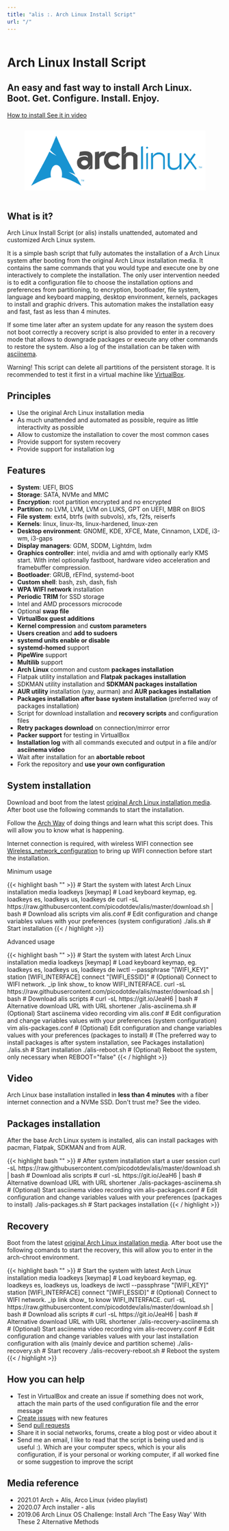 ```yaml
---
title: "alis :. Arch Linux Install Script"
url: "/"
---
```


<div class="hero-body">
  <div class="container">
    <div class="columns is-vcentered">
      <div class="column is-10 is-offset-1 landing-caption">
        <h1 class="title is-1 is-size-x5 is-bold is-spaced has-text-centered">
          Arch Linux Install Script
        </h1>
        <h2 class="subtitle is-3 is-muted has-text-centered">
          An easy and fast way to install Arch Linux.
          <br>
          Boot. Get. Configure. Install. Enjoy.
        </h2>
        <p class="has-text-centered">
          <a class="button cta primary-btn raised" href="#system-installation">
            How to install
          </a>
          <a class="button cta primary-btn raised" href="#video">
            See it in video
          </a>
        </p>
      </div>
    </div>
  </div>
</div>

<div class="hero-body">
  <div class="container">
    <div class="columns is-vcentered">
      <div class="column is-6 is-offset-3 has-text-centered">
        <figure class="image">
          <a href="https://www.archlinux.org/"><img src="images/logos/archlinux.svg" alt="Arch Linux"></a>
        </figure>
      </div>
    </div>
  </div>
</div>

<div class="container">
  <div class="columns is-vcentered">
    <div class="column is-8 is-offset-2 has-text-centered">
      <div class="col-12 adblock-container-billboard">
        <script async src="https://pagead2.googlesyndication.com/pagead/js/adsbygoogle.js?client=ca-pub-3533636310991304" crossorigin="anonymous"></script>
        <!-- alis-auto-billboard -->
        <div class="adsense adsense-billboard">
          <ins class="adsbygoogle"
              style="display:block"
              data-ad-client="ca-pub-3533636310991304"
              data-ad-slot="8430508513"
              data-ad-format="auto"
              data-full-width-responsive="true"></ins>
          <script>
              (adsbygoogle = window.adsbygoogle || []).push({});
          </script>
        </div>
      </div>
    </div>
  </div>
</div>

<section id="whaisit" class="section is-medium">
  <div class="container">
    <div class="title-wrapper has-text-centered">
      <h2 class="title is-2">What is it?</h2>
      <div class="divider is-centered"></div>
    </div>
    <div class="content-wrapper">
      <p>
        Arch Linux Install Script (or alis) installs unattended, automated and customized Arch Linux system.
      </p>
      <p>
        It is a simple bash script that fully automates the installation of a Arch Linux system after booting from the original Arch Linux installation media. It contains the same commands that you would type and execute one by one interactively to complete the installation. The only user intervention needed is to edit a configuration file to choose the installation options and preferences from partitioning, to encryption, bootloader, file system, language and keyboard mapping, desktop environment, kernels, packages to install and graphic drivers. This automation makes the installation easy and fast, fast as less than 4 minutes.
      </p>
      <p>
        If some time later after an system update for any reason the system does not boot correctly a recovery script is also provided to enter in a recovery mode that allows to downgrade packages or execute any other commands to restore the system. Also a log of the installation can be taken with <a href="https://asciinema.org/">asciinema</a>.
      </p>
      <p class="has-text-danger">
        Warning! This script can delete all partitions of the persistent storage. It is recommended to test it first in a virtual machine like <a href="https://www.virtualbox.org/">VirtualBox</a>.
      </p>
    </div>
  </div>
</section>

<section id="principles" class="section is-medium">
  <div class="container">
    <div class="title-wrapper has-text-centered">
      <h2 class="title is-2">Principles</h2>
      <div class="divider is-centered"></div>
    </div>
    <div class="content-wrapper">
      <ul>
        <li>Use the original Arch Linux installation media</li>
        <li>As much unattended and automated as possible, require as little interactivity as possible</li>
        <li>Allow to customize the installation to cover the most common cases</li>
        <li>Provide support for system recovery</li>
        <li>Provide support for installation log</li>
      </ul>
    </div>
  </div>
</section>

<section id="features" class="section is-medium">
  <div class="container">
    <div class="title-wrapper has-text-centered">
      <h2 class="title is-2">Features</h2>
      <div class="divider is-centered"></div>
    </div>
    <div class="content-wrapper">
      <ul>
        <li><b>System</b>: UEFI, BIOS</li>
        <li><b>Storage</b>: SATA, NVMe and MMC</li>
        <li><b>Encryption</b>: root partition encrypted and no encrypted</li>
        <li><b>Partition</b>: no LVM, LVM, LVM on LUKS, GPT on UEFI, MBR on BIOS</li>
        <li><b>File system</b>: ext4, btrfs (with subvols), xfs, f2fs, reiserfs</li>
        <li><b>Kernels</b>: linux, linux-lts, linux-hardened, linux-zen</li>
        <li><b>Desktop environment</b>: GNOME, KDE, XFCE, Mate, Cinnamon, LXDE, i3-wm, i3-gaps</li>
        <li><b>Display managers</b>: GDM, SDDM, Lightdm, lxdm</li>
        <li><b>Graphics controller</b>: intel, nvidia and amd with optionally early KMS start. With intel optionally fastboot, hardware video acceleration and framebuffer compression.</li>
        <li><b>Bootloader</b>: GRUB, rEFInd, systemd-boot</li>
        <li><b>Custom shell</b>: bash, zsh, dash, fish</li>
        <li><b>WPA WIFI network</b> installation</li>
        <li><b>Periodic TRIM</b> for SSD storage</li>
        <li>Intel and AMD </b>processors microcode</b></li>
        <li>Optional <b>swap file</b></li>
        <li><b>VirtualBox guest additions</b></li>
        <li><b>Kernel compression</b> and <b>custom parameters</b></li>
        <li><b>Users creation</b> and <b>add to sudoers</b></li>
        <li><b>systemd units enable or disable</b></li>
        <li><b>systemd-homed</b> support</li>
        <li><b>PipeWire</b> support</li>
        <li><b>Multilib</b> support</li>
        <li><b>Arch Linux</b> common and custom <b>packages installation</b></li>
        <li>Flatpak utility installation and <b>Flatpak packages installation</b></li>
        <li>SDKMAN utility installation and <b>SDKMAN packages installation</b></li>
        <li><b>AUR utility</b> installation (yay, aurman) and <b>AUR packages installation</b></li>
        <li><b>Packages installation after base system installation</b> (preferred way of packages installation)</li>
        <li>Script for download installation and <b>recovery scripts</b> and configuration files</li>
        <li><b>Retry packages download</b> on connection/mirror error</li>
        <li><b>Packer support</b> for testing in VirtualBox</li>
        <li><b>Installation log</b> with all commands executed and output in a file and/or <b>asciinema video</b></li>
        <li>Wait after installation for an <b>abortable reboot</b></li>
        <li>Fork the repository and <b>use your own configuration</b></li>
      </ul>
  </div>
</section>

<section id="system-installation" class="section is-medium">
  <div class="container">
    <div class="title-wrapper has-text-centered">
      <h2 class="title is-2">System installation</h2>
      <div class="divider is-centered"></div>
    </div>
    <div class="content-wrapper">
      <p>
        Download and boot from the latest <a href="https://www.archlinux.org/download/">original Arch Linux installation media</a>. After boot use the following commands to start the installation.
      </p>
      <p>
        Follow the <a href="https://wiki.archlinux.org/index.php/Arch_Linux">Arch Way</a> of doing things and learn what this script does. This will allow you to know what is happening. 
      </p>
      <p>
      Internet connection is required, with wireless WIFI connection see <a href="https://wiki.archlinux.org/index.php/Wireless_network_configuration#Wi-Fi_Protected_Access">Wireless_network_configuration</a> to bring up WIFI connection before start the installation.
      </p>
      <p>
        Minimum usage
      </p>
{{< highlight bash "" >}}
                        # Start the system with latest Arch Linux installation media
loadkeys [keymap]       # Load keyboard keymap, eg. loadkeys es, loadkeys us, loadkeys de
curl -sL https://raw.githubusercontent.com/picodotdev/alis/master/download.sh | bash     # Download alis scripts
vim alis.conf           # Edit configuration and change variables values with your preferences (system configuration)
./alis.sh               # Start installation
{{< / highlight >}}
      <p>
        Advanced usage
      </p>
{{< highlight bash "" >}}
                        # Start the system with latest Arch Linux installation media
loadkeys [keymap]       # Load keyboard keymap, eg. loadkeys es, loadkeys us, loadkeys de
iwctl --passphrase "[WIFI_KEY]" station [WIFI_INTERFACE] connect "[WIFI_ESSID]"          # (Optional) Connect to WIFI network. _ip link show_ to know WIFI_INTERFACE.
curl -sL https://raw.githubusercontent.com/picodotdev/alis/master/download.sh | bash     # Download alis scripts
# curl -sL https://git.io/JeaH6 | bash                                                   # Alternative download URL with URL shortener
./alis-asciinema.sh     # (Optional) Start asciinema video recording
vim alis.conf           # Edit configuration and change variables values with your preferences (system configuration)
vim alis-packages.conf  # (Optional) Edit configuration and change variables values with your preferences (packages to install)
                        # (The preferred way to install packages is after system installation, see Packages installation)
./alis.sh               # Start installation
./alis-reboot.sh        # (Optional) Reboot the system, only necessary when REBOOT="false"
{{< / highlight >}}
    </div>
  </div>
</section>

<section id="video" class="section is-medium">
  <div class="container">
    <div class="title-wrapper has-text-centered">
      <h2 class="title is-2">Video</h2>
      <div class="divider is-centered"></div>
    </div>
    <div class="content-wrapper">
       <p>Arch Linux base installation installed in <b>less than 4 minutes</b> with a fiber internet connection and a NVMe SSD. Don't trust me? See the video.</p>
       <script type="text/javascript" src="https://asciinema.org/a/444025.js" data-size="medium" data-cols="160" data-rows="40" id="asciicast-444025" async></script>
    </div>
  </div>
</section>

<section id="packages-installation" class="section is-medium">
  <div class="container">
    <div class="title-wrapper has-text-centered">
      <h2 class="title is-2">Packages installation</h2>
      <div class="divider is-centered"></div>
    </div>
    <div class="content-wrapper">
    <p>
    After the base Arch Linux system is installed, alis can install packages with pacman, Flatpak, SDKMAN and from AUR.
    </p>
{{< highlight bash "" >}}
                                 # After system installation start a user session
curl -sL https://raw.githubusercontent.com/picodotdev/alis/master/download.sh | bash     # Download alis scripts
# curl -sL https://git.io/JeaH6 | bash                                                   # Alternative download URL with URL shortener
./alis-packages-asciinema.sh     # (Optional) Start asciinema video recording
vim alis-packages.conf           # Edit configuration and change variables values with your preferences (packages to install)
./alis-packages.sh               # Start packages installation
{{< / highlight >}}
    </div>
  </div>
</section>

<section id="recovery" class="section is-medium">
  <div class="container">
    <div class="title-wrapper has-text-centered">
      <h2 class="title is-2">Recovery</h2>
      <div class="divider is-centered"></div>
    </div>
    <div class="content-wrapper">
      <p>
      Boot from the latest <a href="https://www.archlinux.org/download/">original Arch Linux installation media</a>. After boot use the following comands to start the recovery, this will allow you to enter in the arch-chroot environment.
      </p>
{{< highlight bash "" >}}
                                 # Start the system with latest Arch Linux installation media
loadkeys [keymap]                # Load keyboard keymap, eg. loadkeys es, loadkeys us, loadkeys de
iwctl --passphrase "[WIFI_KEY]" station [WIFI_INTERFACE] connect "[WIFI_ESSID]"          # (Optional) Connect to WIFI network. _ip link show_ to know WIFI_INTERFACE.
curl -sL https://raw.githubusercontent.com/picodotdev/alis/master/download.sh | bash     # Download alis scripts
# curl -sL https://git.io/JeaH6 | bash                                                   # Alternative download URL with URL shortener
./alis-recovery-asciinema.sh     # (Optional) Start asciinema video recording
vim alis-recovery.conf           # Edit configuration and change variables values with your last installation configuration with alis (mainly device and partition scheme)
./alis-recovery.sh               # Start recovery
./alis-recovery-reboot.sh        # Reboot the system
{{< / highlight >}}
    </div>
  </div>
</section>

<section id="how-you-can-help" class="section is-medium">
  <div class="container">
    <div class="title-wrapper has-text-centered">
      <h2 class="title is-2">How you can help</h2>
      <div class="divider is-centered"></div>
    </div>
    <div class="content-wrapper">
      <ul>
        <li>Test in VirtualBox and create an issue if something does not work, attach the main parts of the used configuration file and the error message</li>
        <li><a href="https://github.com/picodotdev/alis/issues">Create issues</a> with new features</li>
        <li>Send <a href="https://github.com/picodotdev/alis/pulls">pull requests</a></li>
        <li>Share it in social networks, forums, create a blog post or video about it</li>
        <li>Send me an email, I like to read that the script is being used and is useful :). Which are your computer specs, which is your alis configuration, if is your personal or working computer, if all worked fine or some suggestion to improve the script</li>
      </ul>
    </div>
  </div>
</section>

<section id="media-reference" class="section is-medium">
  <div class="container">
    <div class="title-wrapper has-text-centered">
      <h2 class="title is-2">Media reference</h2>
      <div class="divider is-centered"></div>
    </div>
    <div class="content-wrapper">
      <ul>
        <li>2021.01 <a hred="https://www.arcolinuxiso.com/aa/">Arch + Alis, Arco Linux</a> (<a hred="https://www.youtube.com/playlist?list=PLlloYVGq5pS7lMblPjiifVxxnMAqYzBU5">video playlist</a>)</li>
        <li>2020.07 <a hred="https://r1ce.net/2020/07/07/arch-installer-alis/">Arch installer - alis</a></li>
        <li>2019.06 <a hred="https://www.forbes.com/sites/jasonevangelho/2019/06/10/arch-linux-os-challenge-2-alternatives-install-gui-script-easy/">Arch Linux OS Challenge: Install Arch 'The Easy Way' With These 2 Alternative Methods</a></li>
      </ul>
    </div>
  </div>
</section>

<div class="container">
  <div class="columns is-vcentered">
    <div class="column is-8 is-offset-2 has-text-centered">
      <div class="col-12 adblock-container-billboard">
        <script async src="https://pagead2.googlesyndication.com/pagead/js/adsbygoogle.js?client=ca-pub-3533636310991304" crossorigin="anonymous"></script>
        <!-- alis-auto-billboard -->
        <div class="adsense adsense-billboard">
          <ins class="adsbygoogle"
              style="display:block"
              data-ad-client="ca-pub-3533636310991304"
              data-ad-slot="8430508513"
              data-ad-format="auto"
              data-full-width-responsive="true"></ins>
          <script>
              (adsbygoogle = window.adsbygoogle || []).push({});
          </script>
        </div>
      </div>
    </div>
  </div>
</div>
